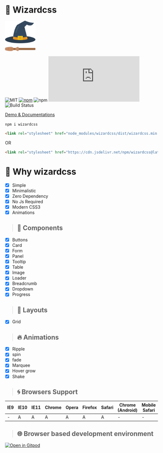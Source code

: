 # :jack_o_lantern: Wizardcss

<img src="icon.png" width="100px" height="100px">

![MIT](https://img.shields.io/badge/license-Apache%202-blue)
[![npm](https://img.shields.io/npm/v/wizardcss)](https://www.npmjs.com/package/wizardcss)
![npm](https://img.shields.io/npm/dt/wizardcss)
![GitHub file size in bytes](https://img.shields.io/github/size/iamabs2001/wizardcss/dist/wizardcss.min.css?label=production%20size&color=purple)
![Build Status](https://img.shields.io/travis/com/iamabs2001/wizardcss)

<a href="https://iamabs2001.github.io/wizardcss/"> Demo & Documentations </a>

``` npm i wizardcss ```
```html 
<link rel="stylesheet" href="node_modules/wizardcss/dist/wizardcss.min.css"> 
```
OR <br>

```html
<link rel="stylesheet" href="https://cdn.jsdelivr.net/npm/wizardcss@latest/dist/wizardcss.min.css"> 
```

# :purple_heart: Why wizardcss

- [x] Simple
- [x] Minimalistic
- [x] Zero Dependency
- [x] No Js Required
- [x] Modern CSS3
- [x] Animations

> ## :rainbow: Components
- [x] Buttons
- [x] Card
- [x] Form
- [x] Panel
- [x] Tooltip
- [x] Table
- [x] Image
- [x] Loader
- [x] Breadcrumb
- [x] Dropdown
- [x] Progress

> ## :triangular_ruler: Layouts
- [x] Grid

> ## :fire: Animations
- [x] Ripple
- [x] spin
- [x] fade
- [x] Marquee
- [x] Hover grow
- [x] Shake

> ## :cyclone: Browsers Support 
| IE9 | IE10 | IE11 | Chrome | Opera | Firefox | Safari | Chrome (Android) | Mobile Safari |
|-----|------|------|--------|-------|---------|--------|------------------|---------------|
| -   | A    | A    | A      | A     | A       | A      | -                | -             |


> ## :globe_with_meridians: Browser based development environment

[![Open in Gitpod](https://gitpod.io/button/open-in-gitpod.svg)](https://gitpod.io/#https://github.com/iamabs2001/wizardcss)
